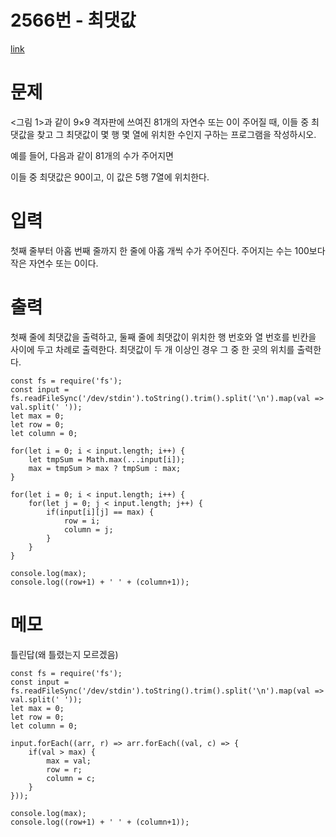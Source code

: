 # 2566번 - 최댓값

[link](https://www.acmicpc.net/problem/2566)

# 문제
<그림 1>과 같이 9×9 격자판에 쓰여진 81개의 자연수 또는 0이 주어질 때, 이들 중 최댓값을 찾고 그 최댓값이 몇 행 몇 열에 위치한 수인지 구하는 프로그램을 작성하시오.

예를 들어, 다음과 같이 81개의 수가 주어지면


이들 중 최댓값은 90이고, 이 값은 5행 7열에 위치한다.

# 입력
첫째 줄부터 아홉 번째 줄까지 한 줄에 아홉 개씩 수가 주어진다. 주어지는 수는 100보다 작은 자연수 또는 0이다.

# 출력
첫째 줄에 최댓값을 출력하고, 둘째 줄에 최댓값이 위치한 행 번호와 열 번호를 빈칸을 사이에 두고 차례로 출력한다. 최댓값이 두 개 이상인 경우 그 중 한 곳의 위치를 출력한다.
```
const fs = require('fs');
const input = fs.readFileSync('/dev/stdin').toString().trim().split('\n').map(val => val.split(' '));
let max = 0;
let row = 0;
let column = 0;

for(let i = 0; i < input.length; i++) {
    let tmpSum = Math.max(...input[i]);
    max = tmpSum > max ? tmpSum : max;
}

for(let i = 0; i < input.length; i++) {
    for(let j = 0; j < input.length; j++) {
        if(input[i][j] == max) {
            row = i;
            column = j;
        }
    }
}

console.log(max);
console.log((row+1) + ' ' + (column+1));
```

# 메모
틀린답(왜 틀렸는지 모르겠음)
```
const fs = require('fs');
const input = fs.readFileSync('/dev/stdin').toString().trim().split('\n').map(val => val.split(' '));
let max = 0;
let row = 0;
let column = 0;

input.forEach((arr, r) => arr.forEach((val, c) => {
    if(val > max) {
        max = val;
        row = r;
        column = c;
    }
}));

console.log(max);
console.log((row+1) + ' ' + (column+1));
```
